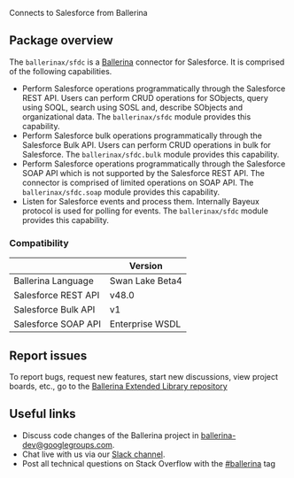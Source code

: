 Connects to Salesforce from Ballerina

## Package overview

The `ballerinax/sfdc` is a [Ballerina](https://ballerina.io/) connector for Salesforce. It is comprised of the following capabilities.

* Perform Salesforce operations programmatically through the Salesforce REST API. Users can perform CRUD operations for SObjects, query using SOQL, search using SOSL and, describe SObjects and organizational data. The `ballerinax/sfdc` module provides this capability.
* Perform Salesforce bulk operations programmatically through the Salesforce Bulk API. Users can perform CRUD operations in bulk for Salesforce. The `ballerinax/sfdc.bulk` module provides this capability.
* Perform Salesforce operations programmatically through the Salesforce SOAP API which is not supported by the Salesforce REST API. The connector is comprised of limited operations on SOAP API. The `ballerinax/sfdc.soap` module provides this capability.
* Listen for Salesforce events and process them. Internally Bayeux protocol is used for polling for events. The `ballerinax/sfdc` module provides this capability.

### Compatibility
|                     | Version         |
|---------------------|-----------------|
| Ballerina Language  | Swan Lake Beta4 |
| Salesforce REST API | v48.0           |
| Salesforce Bulk API | v1              |
| Salesforce SOAP API | Enterprise WSDL |

## Report issues
To report bugs, request new features, start new discussions, view project boards, etc., go to the [Ballerina Extended Library repository](https://github.com/ballerina-platform/ballerina-extended-library)

## Useful links
- Discuss code changes of the Ballerina project in [ballerina-dev@googlegroups.com](mailto:ballerina-dev@googlegroups.com).
- Chat live with us via our [Slack channel](https://ballerina.io/community/slack/).
- Post all technical questions on Stack Overflow with the [#ballerina](https://stackoverflow.com/questions/tagged/ballerina) tag
